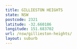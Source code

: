 ```yaml
---
title: GILLIESTON HEIGHTS
state: NSW
postcode: 2321
latitude: -32.660186
longitude: 151.683702
url: /nsw/gillieston-heights/
layout: suburb
---
```

